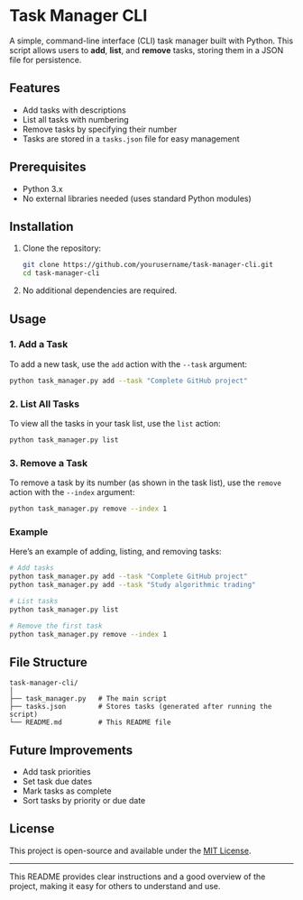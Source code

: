 # Task Manager CLI

A simple, command-line interface (CLI) task manager built with Python. This script allows users to **add**, **list**, and **remove** tasks, storing them in a JSON file for persistence.

## Features

- Add tasks with descriptions
- List all tasks with numbering
- Remove tasks by specifying their number
- Tasks are stored in a `tasks.json` file for easy management

## Prerequisites

- Python 3.x
- No external libraries needed (uses standard Python modules)

## Installation

1. Clone the repository:

   ```bash
   git clone https://github.com/yourusername/task-manager-cli.git
   cd task-manager-cli
   ```

2. No additional dependencies are required.

## Usage

### 1. Add a Task

To add a new task, use the `add` action with the `--task` argument:

```bash
python task_manager.py add --task "Complete GitHub project"
```

### 2. List All Tasks

To view all the tasks in your task list, use the `list` action:

```bash
python task_manager.py list
```

### 3. Remove a Task

To remove a task by its number (as shown in the task list), use the `remove` action with the `--index` argument:

```bash
python task_manager.py remove --index 1
```

### Example

Here’s an example of adding, listing, and removing tasks:

```bash
# Add tasks
python task_manager.py add --task "Complete GitHub project"
python task_manager.py add --task "Study algorithmic trading"

# List tasks
python task_manager.py list

# Remove the first task
python task_manager.py remove --index 1
```

## File Structure

```
task-manager-cli/
│
├── task_manager.py   # The main script
├── tasks.json        # Stores tasks (generated after running the script)
└── README.md         # This README file
```

## Future Improvements

- Add task priorities
- Set task due dates
- Mark tasks as complete
- Sort tasks by priority or due date

## License

This project is open-source and available under the [MIT License](LICENSE).

---

This README provides clear instructions and a good overview of the project, making it easy for others to understand and use.
